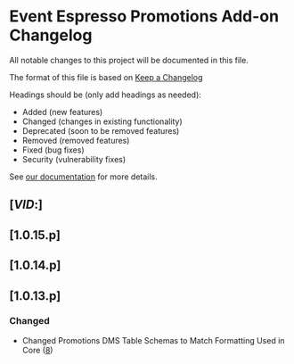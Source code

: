 # Event Espresso Promotions Add-on Changelog

All notable changes to this project will be documented in this file.

The format of this file is based on [Keep a Changelog](http://keepachangelog.com/en/1.0.0/)

Headings should be (only add headings as needed):

- Added (new features)
- Changed (changes in existing functionality)
- Deprecated (soon to be removed features)
- Removed (removed features)
- Fixed (bug fixes)
- Security (vulnerability fixes)

See [our documentation](https://github.com/eventespresso/event-espresso-core/blob/master/docs/A--Best-Practices/change-log.md) for more details.

## [$VID:$]

## [1.0.15.p]

## [1.0.14.p]

## [1.0.13.p]

### Changed

- Changed Promotions DMS Table Schemas to Match Formatting Used in Core ([8](https://github.com/eventespresso/EE4-Promotions/pull/8))

